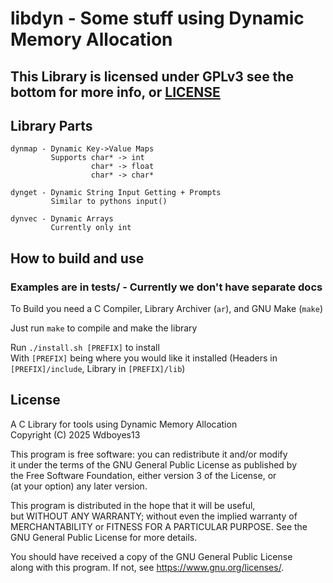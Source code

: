 # libdyn - Some stuff using Dynamic Memory Allocation
## This Library is licensed under GPLv3 see the bottom for more info, or [LICENSE](/LICENSE)

## Library Parts
```
dynmap - Dynamic Key->Value Maps  
         Supports char* -> int  
                  char* -> float  
                  char* -> char*  

dynget - Dynamic String Input Getting + Prompts  
         Similar to pythons input()  

dynvec - Dynamic Arrays  
         Currently only int   
```

## How to build and use

### Examples are in tests/ - Currently we don't have separate docs
  
To Build you need a C Compiler, Library Archiver (`ar`), and GNU Make (`make`)  

Just run `make` to compile and make the library   

Run `./install.sh [PREFIX]` to install  
With `[PREFIX]` being where you would like it installed (Headers in `[PREFIX]/include`, Library in `[PREFIX]/lib`)

## License
  
A C Library for tools using Dynamic Memory Allocation  
Copyright (C) 2025  Wdboyes13    

This program is free software: you can redistribute it and/or modify  
it under the terms of the GNU General Public License as published by  
the Free Software Foundation, either version 3 of the License, or  
(at your option) any later version.  
  
This program is distributed in the hope that it will be useful,  
but WITHOUT ANY WARRANTY; without even the implied warranty of  
MERCHANTABILITY or FITNESS FOR A PARTICULAR PURPOSE.  See the  
GNU General Public License for more details.  
  
You should have received a copy of the GNU General Public License  
along with this program.  If not, see <https://www.gnu.org/licenses/>.  